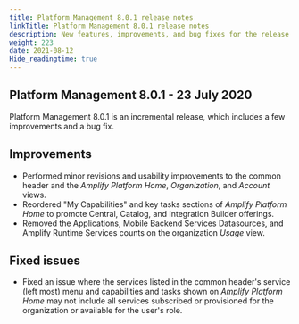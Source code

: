 ```yaml
---
title: Platform Management 8.0.1 release notes
linkTitle: Platform Management 8.0.1 release notes
description: New features, improvements, and bug fixes for the release.
weight: 223
date: 2021-08-12
Hide_readingtime: true
---
```


## Platform Management 8.0.1 - 23 July 2020

Platform Management 8.0.1 is an incremental release, which includes a few improvements and a bug fix.

## Improvements

* Performed minor revisions and usability improvements to the common header and the _Amplify Platform Home_, _Organization_, and _Account_ views.
* Reordered "My Capabilities" and key tasks sections of _Amplify Platform Home_ to promote Central, Catalog, and Integration Builder offerings.
* Removed the Applications, Mobile Backend Services Datasources, and Amplify Runtime Services counts on the organization _Usage_ view.

## Fixed issues

* Fixed an issue where the services listed in the common header's service (left most) menu and capabilities and tasks shown on _Amplify Platform Home_ may not include all services subscribed or provisioned for the organization or available for the user's role.
